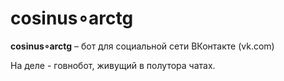 cosinus∘arctg
======
**cosinus∘arctg** – бот для социальной сети ВКонтакте (vk.com)

На деле - говнобот, живущий в полутора чатах.
